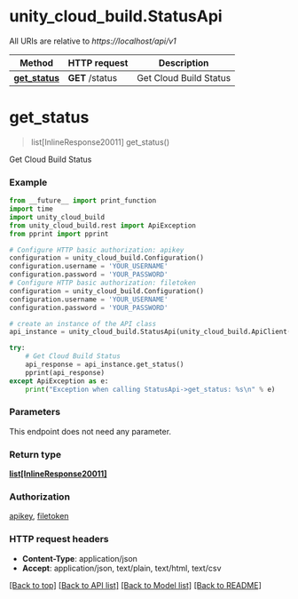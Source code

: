 # unity_cloud_build.StatusApi

All URIs are relative to *https://localhost/api/v1*

Method | HTTP request | Description
------------- | ------------- | -------------
[**get_status**](StatusApi.md#get_status) | **GET** /status | Get Cloud Build Status


# **get_status**
> list[InlineResponse20011] get_status()

Get Cloud Build Status

### Example
```python
from __future__ import print_function
import time
import unity_cloud_build
from unity_cloud_build.rest import ApiException
from pprint import pprint

# Configure HTTP basic authorization: apikey
configuration = unity_cloud_build.Configuration()
configuration.username = 'YOUR_USERNAME'
configuration.password = 'YOUR_PASSWORD'
# Configure HTTP basic authorization: filetoken
configuration = unity_cloud_build.Configuration()
configuration.username = 'YOUR_USERNAME'
configuration.password = 'YOUR_PASSWORD'

# create an instance of the API class
api_instance = unity_cloud_build.StatusApi(unity_cloud_build.ApiClient(configuration))

try:
    # Get Cloud Build Status
    api_response = api_instance.get_status()
    pprint(api_response)
except ApiException as e:
    print("Exception when calling StatusApi->get_status: %s\n" % e)
```

### Parameters
This endpoint does not need any parameter.

### Return type

[**list[InlineResponse20011]**](InlineResponse20011.md)

### Authorization

[apikey](../README.md#apikey), [filetoken](../README.md#filetoken)

### HTTP request headers

 - **Content-Type**: application/json
 - **Accept**: application/json, text/plain, text/html, text/csv

[[Back to top]](#) [[Back to API list]](../README.md#documentation-for-api-endpoints) [[Back to Model list]](../README.md#documentation-for-models) [[Back to README]](../README.md)


